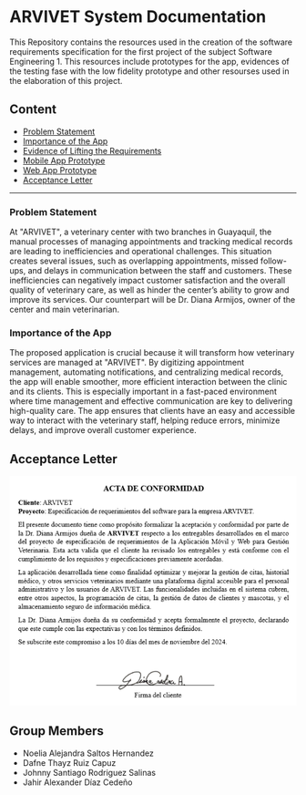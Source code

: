# ARVIVET System Documentation

This Repository contains the resources used in the creation of the software requirements specification for the first project of the subject Software Engineering 1. This resources include  prototypes for the app, evidences of the testing fase with the low fidelity prototype and other resourses used in the elaboration of this project.

## Content

- [Problem Statement](#problem-statement)
- [Importance of the App](#importance-of-the-app)
- [Evidence of Lifting the Requirements](./Image_validations_screens/Validations)
- [Mobile App Prototype](./Image_validations_screens/Screens/Mobile)
- [Web App Prototype](./Image_validations_screens/Screens/Web)
- [Acceptance Letter](#Acceptance-Letter)

---

### Problem Statement

At "ARVIVET", a veterinary center with two branches in Guayaquil, the manual processes of managing appointments and tracking medical records are leading to inefficiencies and operational challenges. This situation creates several issues, such as overlapping appointments, missed follow-ups, and delays in communication between the staff and customers. These inefficiencies can negatively impact customer satisfaction and the overall quality of veterinary care, as well as hinder the center’s ability to grow and improve its services. Our counterpart will be Dr. Diana Armijos, owner of the center and main veterinarian.

### Importance of the App

The proposed application is crucial because it will transform how veterinary services are managed at "ARVIVET". By digitizing appointment management, automating notifications, and centralizing medical records, the app will enable smoother, more efficient interaction between the clinic and its clients. This is especially important in a fast-paced environment where time management and effective communication are key to delivering high-quality care. The app ensures that clients have an easy and accessible way to interact with the veterinary staff, helping reduce errors, minimize delays, and improve overall customer experience.

## Acceptance Letter
![Acceptance certificate](./Image_validations_screens/Validations/Acceptance_certificate.png)

## Group Members
- Noelia Alejandra Saltos Hernandez
- Dafne Thayz Ruiz Capuz
- Johnny Santiago Rodriguez Salinas
- Jahir Alexander Díaz Cedeño

